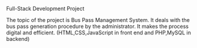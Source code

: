 Full-Stack Development Project

The topic of the project is Bus Pass Management System.
It deals with the bus pass generation procedure by the administrator. 
It makes the process digital and efficient.
(HTML,CSS,JavaScript in front end and PHP,MySQL in backend)
